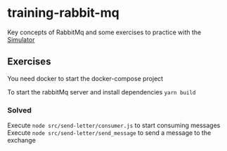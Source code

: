 # training-rabbit-mq

Key concepts of RabbitMq and some exercises to practice with the [Simulator](http://tryrabbitmq.com/)

## Exercises

You need docker to start the docker-compose project 

To start the rabbitMq server and install dependencies `yarn build` 

### Solved 

Execute `node src/send-letter/consumer.js` to start consuming messages
Execute `node src/send-letter/send_message` to send a message to the exchange